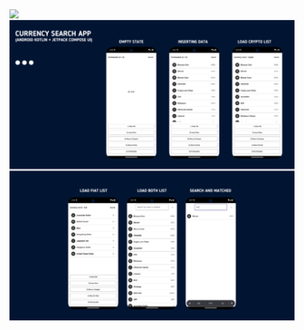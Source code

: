 
<img src="https://github.com/aljabrialam/currency-search-app-kotlin-compose-ui/blob/main/screenshots/3.png">

<img src="https://github.com/aljabrialam/currency-search-app-kotlin-compose-ui/blob/main/screenshots/4.png">

<img src="https://github.com/aljabrialam/currency-search-app-kotlin-compose-ui/blob/main/screenshots/5.png">
